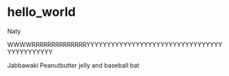 # hello_world
Naty



WWWWRRRRRRRRRRRRRRYYYYYYYYYYYYYYYYYYYYYYYYYYYYYYYYYYYYYYYYYYYY


Jabbawaki 
Peanutbutter jelly and baseball bat

